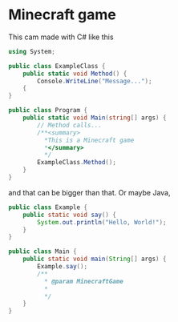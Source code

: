 # Minecraft game
This cam made with C# like this
```csharp
using System;

public class ExampleClass {
    public static void Method() {
        Console.WriteLine("Message..."); 
    {
}

public class Program {
    public static void Main(string[] args) {
        // Method calls...
        /**<summary>
          *This is a Minecraft game
          *</summary>
          */
        ExampleClass.Method();
    }
}
```
and that can be bigger than that.
Or maybe Java,
```Java
public class Example {
    public static void say() {
        System.out.println("Hello, World!");
    }
}

public class Main {
    public static void main(String[] args) {
        Example.say();
        /**
          * @param MinecraftGame
          *
          */
    }
}
```

